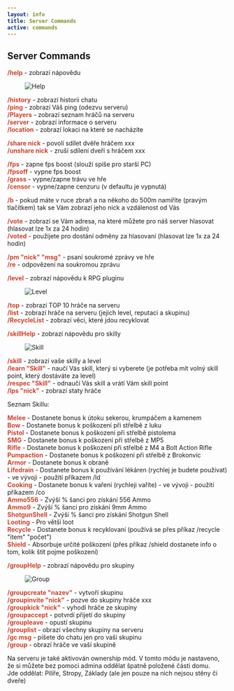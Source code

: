 ```yaml
---
layout: info
title: Server Commands
active: commands
---
```


## Server Commands

<section>
  <style type="text/css" scoped>
    span {
      color: #ce422b;
      font-weight: bold
    }
  </style>

<span>/help</span> - zobrazí nápovědu  

<figure class="thumbnail"><img class="aligncenter" alt="Help" src="https://f.cloud.github.com/assets/7014826/2490345/f6afc0ae-b1a3-11e3-9655-0aabcd01ee8b.png"></figure>

<span>/history</span> - zobrazí historii chatu  
<span>/ping</span> - zobrazí Váš ping (odezvu serveru)  
<span>/Players</span> - zobrazí seznam hráčů na serveru  
<span>/server</span> - zobrazí informace o serveru  
<span>/location</span> - zobrazí lokaci na které se nacházíte  

<span>/share nick</span> - povolí sdílet dvěře hráčem xxx  
<span>/unshare nick</span> - zruší sdílení dveří s hráčem xxx  

<span>/fps</span> - zapne fps boost (slouží spíše pro starší PC)  
<span>/fpsoff</span> - vypne fps boost  
<span>/grass</span> - vypne/zapne trávu ve hře  
<span>/censor</span> - vypne/zapne cenzuru (v defaultu je vypnutá)  

<span>/b</span> - pokud máte v ruce zbraň a na někoho do 500m namíříte (pravým tlačítkem) tak se Vám zobrazí jeho nick a vzdálenost od Vás  

<span>/vote</span> - zobrazí se Vám adresa, na které můžete pro náš server hlasovat (hlasovat lze 1x za 24 hodin)  
<span>/voted</span> - použijete pro dostání odměny za hlasovaní (hlasovat lze 1x za 24 hodin)  

<span>/pm "nick" "msg"</span> - psaní soukromé zprávy ve hře  
<span>/re</span> - odpovězení na soukromou zprávu  

<span>/level</span> - zobrazí nápovědu k RPG pluginu  

<figure class="thumbnail"><img class="aligncenter" alt="Level" src="https://f.cloud.github.com/assets/7014826/2490347/f6afeb6a-b1a3-11e3-8b97-4fe041742335.png"></figure>

<span>/top</span> - zobrazí TOP 10 hráče na serveru  
<span>/list</span> - zobrazí hráče na serveru (jejich level, reputaci a skupinu)  
<span>/RecycleList</span> - zobrazí věci, které jdou recyklovat  

<span>/skillHelp</span> - zobrazí nápovědu pro skilly  

<figure class="thumbnail"><img class="aligncenter" alt="Skill" src="https://f.cloud.github.com/assets/7014826/2490344/f6af7f5e-b1a3-11e3-950f-b5028f65cbb0.png"></figure>

<span>/skill</span> - zobrazí vaše skilly a level  
<span>/learn "Skill"</span> - naučí Vás skill, který si vyberete (je potřeba mít volný skill point, který dostáváte za level)  
<span>/respec "Skill"</span> - odnaučí Vás skill a vrátí Vám skill point  
<span>/lps "nick"</span> - zobrazí staty hráče  

Seznam Skillu:

<span>Melee</span> - Dostanete bonus k útoku sekerou, krumpáčem a kamenem  
<span>Bow</span> - Dostanete bonus k poškození při střelbě z luku  
<span>Pistol</span> - Dostanete bonus k poškození při střelbě pistolema  
<span>SMG</span> - Dostanete bonus k poškození při střelbě z MP5  
<span>Rifle</span> - Dostanete bonus k poškození při střelbě z M4 a Bolt Action Rifle  
<span>Pumpaction</span> - Dostanete bonus k poškození při střelbě z Brokonvic  
<span>Armor</span> - Dostanete bonus k obraně  
<span>Lifedrain</span> - Dostanete bonus k používání lékáren (rychlej je budete používat) - ve vývoji - použití příkazem /ld  
<span>Cooking</span> - Dostanete bonus k vaření (rychleji vaříte) - ve vývoji - použití příkazem /co  
<span>Ammo556</span> - Zvýší % šanci pro získání 556 Ammo  
<span>Ammo9</span> - Zvýší % šanci pro získání 9mm Ammo  
<span>ShotgunShell</span> - Zvýší % šanci pro získání Shotgun Shell  
<span>Looting</span> - Pro větší loot  
<span>Recycle</span> - Dostanete bonus k recyklovaní (používá se přes příkaz /recycle "item" "počet")  
<span>Shield</span> - Absorbuje určité poškození (přes příkaz /shield dostanete info o tom, kolik štít pojme poškození)  

<span>/groupHelp</span> - zobrazí nápovědu pro skupiny  

<figure class="thumbnail"><img class="aligncenter" alt="Group" src="https://f.cloud.github.com/assets/7014826/2490346/f6afc95a-b1a3-11e3-9456-bc2a13fb9ed1.png"></figure>

<span>/groupcreate "nazev"</span> - vytvoří skupinu  
<span>/groupinvite "nick"</span> - pozve do skupiny hráče xxx  
<span>/groupkick "nick"</span> - vyhodí hráče ze skupiny  
<span>/groupaccept</span> - potvrdí přijetí do skupiny  
<span>/groupleave</span> - opustí skupinu  
<span>/grouplist</span> - obrazí všechny skupiny na serveru  
<span>/gc msg</span> - píšete do chatu jen pro vaši skupinu  
<span>/group</span> - obrazí hráče ve vaší skupině  

Na serveru je také aktivován ownership mód. V tomto módu je nastaveno, že si můžete bez pomoci admina oddělat špatně položené části domu.  
Jde oddělat: Pilíře, Stropy, Základy (ale jen pouze na nich nejsou stěny či dveře)

</section>
